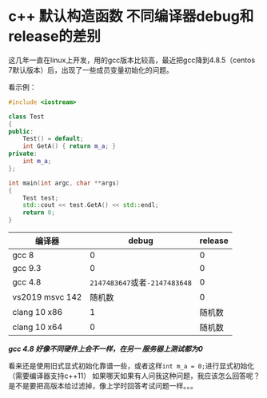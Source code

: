 # c++ 默认构造函数 不同编译器debug和release的差别

这几年一直在linux上开发，用的gcc版本比较高，最近把gcc降到4.8.5（centos 7默认版本）后，出现了一些成员变量初始化的问题。

看示例：
```c++
#include <iostream>

class Test
{
public:
    Test() = default;
    int GetA() { return m_a; }
private:
    int m_a;
};

int main(int argc, char **args)
{
    Test test;
    std::cout << test.GetA() << std::endl;
    return 0;
}
```

|编译器|debug|release|
|---|--|--|
|gcc 8|0|0|
|gcc 9.3|0|0|
|gcc 4.8 |`2147483647`或者`-2147483648`|0|
|vs2019 msvc 142|随机数|0|
|clang 10 x86|1|随机数|
|clang 10 x64|0|随机数|

***gcc 4.8 好像不同硬件上会不一样，在另一 服务器上测试都为0***

看来还是使用旧式显式初始化靠谱一些，或者这样`int m_a = 0;`进行显式初始化（需要编译器支持c++11）
如果哪天如果有人问我这种问题，我应该怎么回答呢？是不是要把高版本给过滤掉，像上学时回答考试问题一样。。。
